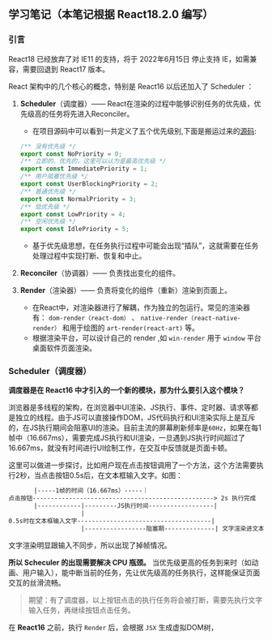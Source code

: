 ## 学习笔记（本笔记根据 React18.2.0 编写）

### 引言
React18 已经放弃了对 IE11 的支持，将于 2022年6月15日 停止支持 IE，如需兼容，需要回退到 React17 版本。

React 架构中的几个核心的概念，特别是 React16 以后还加入了 Scheduler ： 

1. **Scheduler**（调度器）—— React在渲染的过程中能够识别任务的优先级，优先级高的任务将先进入Reconciler。
   - 在项目源码中可以看到一共定义了五个优先级别,下面是搬运过来的[源码](https://github.com/MrArky/ReactSourceCode/blob/main/packages/react-18.2.0/packages/scheduler/src/SchedulerPriorities.js#L12-L18):

   ``` TypeScript
   /** 没有优先级 */
   export const NoPriority = 0;
   /** 立即的、优先的，这里可以认为是最高优先级 */
   export const ImmediatePriority = 1;
   /** 用户阻塞优先级 */
   export const UserBlockingPriority = 2;
   /** 普通优先级 */
   export const NormalPriority = 3;
   /** 低优先级 */
   export const LowPriority = 4;
   /** 空闲优先级 */
   export const IdlePriority = 5;
   ```
   - 基于优先级思想，在任务执行过程中可能会出现“插队”，这就需要在任务处理过程中实现打断、恢复和中止。

2. **Reconciler**（协调器）—— 负责找出变化的组件。
3. **Render**（渲染器）—— 负责将变化的组件（重新）渲染到页面上。
   - 在React中，对渲染器进行了解耦，作为独立的包运行。常见的渲染器有： `dom-render（react-dom）` 、 `native-render（react-native-render）` 和用于绘图的 `art-render(react-art)` 等。
   - 根据渲染平台，可以设计自己的 render ,如 `win-render` 用于 `window` 平台桌面软件页面渲染。
### Scheduler（调度器）
**调度器是在 **React16** 中才引入的一个新的模块，那为什么要引入这个模块？**

浏览器是多线程的架构，在浏览器中UI渲染、JS执行、事件、定时器、请求等都是独立的线程。由于JS可以直接操作DOM，JS代码执行和UI渲染实际上是互斥的，在JS执行期间会阻塞UI的渲染。目前主流的屏幕刷新频率是`60Hz`，如果在每1帧中（16.667ms），需要完成JS执行和UI渲染，一旦遇到JS执行时间超过了16.667ms，就没有时间进行UI绘制工作，在交互中反馈就是页面卡顿。

这里可以做进一步探讨，比如用户现在点击按钮调用了一个方法，这个方法需要执行2秒，当点击按钮0.5s后，在文本框输入文字。如图：

``` txt
       |-----1帧的时间（16.667ms）-----｜
点击按钮--------------------------------------------------> 2s 执行完成
       |------------|---------JS执行时间------------------|
                    |
0.5s时在文本框输入文字-------------------------------------|
                    |-----------------阻塞期--------------| 文字渲染进文本框
```
文字渲染明显跟输入不同步，所以出现了掉帧情况。

**所以 Scheculer 的出现需要解决 CPU 瓶颈。** 当优先级更高的任务到来时（如动画、用户输入），能中断当前的任务，先让优先级高的任务执行，这样能保证页面交互的丝滑流畅。

> 期望：有了调度器，以上按钮点击的执行任务将会被打断，需要先执行文字输入任务，再继续按钮点击任务。

在 **React16** 之前，执行 `Render` 后，会根据 `JSX` 生成虚拟DOM树，
